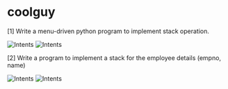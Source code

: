 # coolguy
[1] Write a menu-driven python program to implement stack operation.

<img alt="Intents" src="https://media.discordapp.net/attachments/893208060670144573/953673947948396544/unknown.png">
<img alt="Intents" src="https://media.discordapp.net/attachments/893208060670144573/953674750062919780/unknown.png">

[2] Write a program to implement a stack for the employee details (empno, name)

<img alt="Intents" src="https://media.discordapp.net/attachments/893208060670144573/953675073263398953/unknown.png">
<img alt="Intents" src="https://media.discordapp.net/attachments/893208060670144573/953675258639052911/unknown.png">


